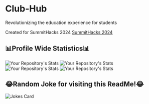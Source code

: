 # Club-Hub
Revolutionizing the education experience for students

Created for SummitHacks 2024
[SummitHacks 2024](https://summit.devpost.com/)

## 📊Profile Wide Statistics📊

![Your Repository's Stats](https://github-readme-stats.vercel.app/api?username=ethanw2457&show_icons=true)
![Your Repository's Stats](https://github-readme-stats.vercel.app/api?username=shamuyhank&show_icons=true)
![Your Repository's Stats](https://github-readme-stats.vercel.app/api?username=urtleturtle&show_icons=true)
![Your Repository's Stats](https://github-readme-stats.vercel.app/api?username=athul16&show_icons=true)



## 😂Random Joke for visiting this ReadMe!😂
![Jokes Card](https://readme-jokes.vercel.app/api)
